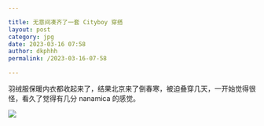 ```yaml
---

title: 无意间凑齐了一套 Cityboy 穿搭
layout: post
category: jpg
date: 2023-03-16 07:58
author: dkphhh
permalink: /2023-03-16-07-58

---
```


羽绒服保暖内衣都收起来了，结果北京来了倒春寒，被迫叠穿几天，一开始觉得很怪，看久了觉得有几分 nanamica 的感觉。

![](https://cdn.jsdelivr.net/gh/dkphhh/img/imgformessage/20230316075505.jpg)
